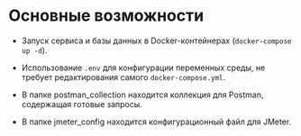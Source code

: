 # Основные возможности

- Запуск сервиса и базы данных в Docker-контейнерах (`docker-compose up -d`).

- Использование `.env` для конфигурации переменных среды, не требует редактирования самого `docker-compose.yml`.

- В папке postman_collection находится коллекция для Postman, содержащая готовые запросы.

- В папке jmeter_config находится конфигурационный файл для JMeter.